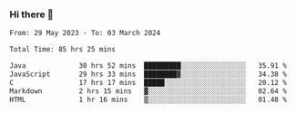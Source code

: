 ### Hi there 👋

<!--START_SECTION:waka-->

```txt
From: 29 May 2023 - To: 03 March 2024

Total Time: 85 hrs 25 mins

Java             30 hrs 52 mins  █████████░░░░░░░░░░░░░░░░   35.91 %
JavaScript       29 hrs 33 mins  ████████▓░░░░░░░░░░░░░░░░   34.38 %
C                17 hrs 17 mins  █████░░░░░░░░░░░░░░░░░░░░   20.12 %
Markdown         2 hrs 15 mins   ▓░░░░░░░░░░░░░░░░░░░░░░░░   02.64 %
HTML             1 hr 16 mins    ▒░░░░░░░░░░░░░░░░░░░░░░░░   01.48 %
```

<!--END_SECTION:waka-->
<!--
**the-beef-calculator/the-beef-calculator** is a ✨ _special_ ✨ repository because its `README.md` (this file) appears on your GitHub profile.

Here are some ideas to get you started:

- 🔭 I’m currently working on ...
- 🌱 I’m currently learning ...
- 👯 I’m looking to collaborate on ...
- 🤔 I’m looking for help with ...
- 💬 Ask me about ...
- 📫 How to reach me: ...
- 😄 Pronouns: ...
- ⚡ Fun fact: ...
-->

